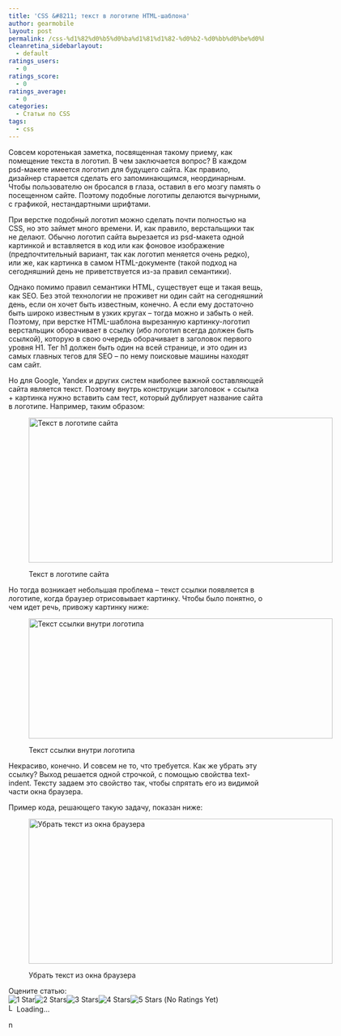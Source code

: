 ```yaml
---
title: 'CSS &#8211; текст в логотипе HTML-шаблона'
author: gearmobile
layout: post
permalink: /css-%d1%82%d0%b5%d0%ba%d1%81%d1%82-%d0%b2-%d0%bb%d0%be%d0%b3%d0%be%d1%82%d0%b8%d0%bf%d0%b5-html-%d1%88%d0%b0%d0%b1%d0%bb%d0%be%d0%bd%d0%b0/
cleanretina_sidebarlayout:
  - default
ratings_users:
  - 0
ratings_score:
  - 0
ratings_average:
  - 0
categories:
  - Статьи по CSS
tags:
  - css
---
```

Совсем коротенькая заметка, посвященная такому приему, как помещение текста в логотип. В чем заключается вопрос? В каждом psd-макете имеется логотип для будущего сайта. Как правило, дизайнер старается сделать его запоминающимся, неординарным. Чтобы пользователю он бросался в глаза, оставил в его мозгу память о посещенном сайте. Поэтому подобные логотипы делаются вычурными, с графикой, нестандартными шрифтами.

При верстке подобный логотип можно сделать почти полностью на CSS, но это займет много времени. И, как правило, верстальщики так не делают. Обычно логотип сайта вырезается из psd-макета одной картинкой и вставляется в код или как фоновое изображение (предпочтительный вариант, так как логотип меняется очень редко), или же, как картинка в самом HTML-документе (такой подход на сегодняшний день не приветствуется из-за правил семантики).

Однако помимо правил семантики HTML, существует еще и такая вещь, как SEO. Без этой технологии не проживет ни один сайт на сегодняшний день, если он хочет быть известным, конечно. А если ему достаточно быть широко известным в узких кругах &#8211; тогда можно и забыть о ней. Поэтому, при верстке HTML-шаблона вырезанную картинку-логотип верстальщик оборачивает в ссылку (ибо логотип всегда должен быть ссылкой), которую в свою очередь оборачивает в заголовок первого уровня H1. Тег h1 должен быть один на всей странице, и это один из самых главных тегов для SEO &#8211; по нему поисковые машины находят сам сайт.

Но для Google, Yandex и других систем наиболее важной составляющей сайта является текст. Поэтому внутрь конструкции заголовок + ссылка + картинка нужно вставить сам тест, который дублирует название сайта в логотипе. Например, таким образом:<figure id="attachment_377" style="width: 600px;" class="wp-caption aligncenter">

[<img src="http://localhost:7788/third/wp-content/uploads/2013/09/text-in-logo-600x286.png" alt="Текст в логотипе сайта" width="600" height="286" class="size-medium wp-image-377" />][1]<figcaption class="wp-caption-text">Текст в логотипе сайта</figcaption></figure> 

Но тогда возникает небольшая проблема &#8211; текст ссылки появляется в логотипе, когда браузер отрисовывает картинку. Чтобы было понятно, о чем идет речь, привожу картинку ниже:<figure id="attachment_378" style="width: 600px;" class="wp-caption aligncenter">

[<img src="http://localhost:7788/third/wp-content/uploads/2013/09/text-in-logo-shablon-600x237.png" alt="Текст ссылки внутри логотипа" width="600" height="237" class="size-medium wp-image-378" />][2]<figcaption class="wp-caption-text">Текст ссылки внутри логотипа</figcaption></figure> 

Некрасиво, конечно. И совсем не то, что требуется. Как же убрать эту ссылку? Выход решается одной строчкой, с помощью свойства text-indent. Тексту задаем это свойство так, чтобы спрятать его из видимой части окна браузера.

Пример кода, решающего такую задачу, показан ниже:<figure id="attachment_379" style="width: 600px;" class="wp-caption aligncenter">

[<img src="http://localhost:7788/third/wp-content/uploads/2013/09/text-indent-600x286.png" alt="Убрать текст из окна браузера" width="600" height="286" class="size-medium wp-image-379" />][3]<figcaption class="wp-caption-text">Убрать текст из окна браузера</figcaption></figure> 

Оцените статью:  
<span id="post-ratings-375" class="post-ratings" data-nonce="cf6a4397fd"><img id="rating_375_1" src="http://localhost:7788/third/wp-content/plugins/wp-postratings/images/stars_crystal/rating_off.gif" alt="1 Star" title="1 Star" onmouseover="current_rating(375, 1, '1 Star');" onmouseout="ratings_off(0, 0, 0);" onclick="rate_post();" onkeypress="rate_post();" style="cursor: pointer; border: 0px;" /><img id="rating_375_2" src="http://localhost:7788/third/wp-content/plugins/wp-postratings/images/stars_crystal/rating_off.gif" alt="2 Stars" title="2 Stars" onmouseover="current_rating(375, 2, '2 Stars');" onmouseout="ratings_off(0, 0, 0);" onclick="rate_post();" onkeypress="rate_post();" style="cursor: pointer; border: 0px;" /><img id="rating_375_3" src="http://localhost:7788/third/wp-content/plugins/wp-postratings/images/stars_crystal/rating_off.gif" alt="3 Stars" title="3 Stars" onmouseover="current_rating(375, 3, '3 Stars');" onmouseout="ratings_off(0, 0, 0);" onclick="rate_post();" onkeypress="rate_post();" style="cursor: pointer; border: 0px;" /><img id="rating_375_4" src="http://localhost:7788/third/wp-content/plugins/wp-postratings/images/stars_crystal/rating_off.gif" alt="4 Stars" title="4 Stars" onmouseover="current_rating(375, 4, '4 Stars');" onmouseout="ratings_off(0, 0, 0);" onclick="rate_post();" onkeypress="rate_post();" style="cursor: pointer; border: 0px;" /><img id="rating_375_5" src="http://localhost:7788/third/wp-content/plugins/wp-postratings/images/stars_crystal/rating_off.gif" alt="5 Stars" title="5 Stars" onmouseover="current_rating(375, 5, '5 Stars');" onmouseout="ratings_off(0, 0, 0);" onclick="rate_post();" onkeypress="rate_post();" style="cursor: pointer; border: 0px;" /> (No Ratings Yet)<br /><span class="post-ratings-text" id="ratings_375_text"></span></span><span id="post-ratings-375-loading" class="post-ratings-loading"> <img src="http://localhost:7788/third/wp-content/plugins/wp-postratings/images/loading.gif" width="16" height="16" alt="Loading..." title="Loading..." class="post-ratings-image" />Loading...</span>

n

 [1]: http://localhost:7788/third/wp-content/uploads/2013/09/text-in-logo.png
 [2]: http://localhost:7788/third/wp-content/uploads/2013/09/text-in-logo-shablon.png
 [3]: http://localhost:7788/third/wp-content/uploads/2013/09/text-indent.png